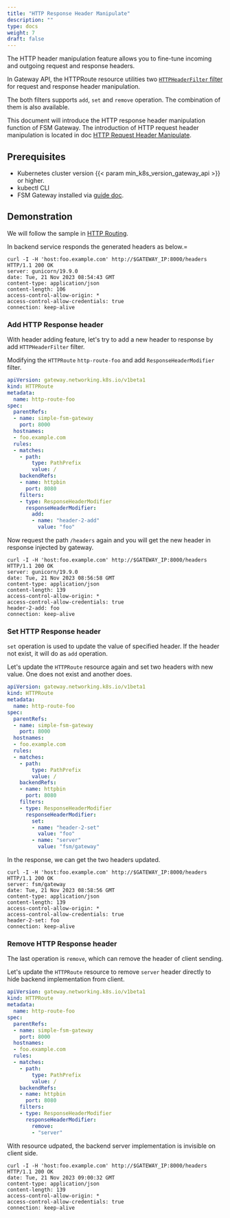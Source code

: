 ```yaml
---
title: "HTTP Response Header Manipulate"
description: ""
type: docs
weight: 7
draft: false
---
```


The HTTP header manipulation feature allows you to fine-tune incoming and outgoing request and response headers. 

In Gateway API, the HTTPRoute resource utilities two [`HTTPHeaderFilter` filter](https://gateway-api.sigs.k8s.io/reference/spec/#gateway.networking.k8s.io/v1.HTTPHeaderFilter) for request and response header manipulation.

The both filters supports `add`, `set` and `remove` operation. The combination of them is also available.

This document will introduce the HTTP response header manipulation function of FSM Gateway. The introduction of HTTP request header manipulation is located in doc [HTTP Request Header Manipulate](/guides/traffic_management/ingress/fsm_gateway/http_request_header_manipulate).

## Prerequisites

- Kubernetes cluster version {{< param min_k8s_version_gateway_api >}} or higher.
- kubectl CLI
- FSM Gateway installed via [guide doc](/guides/traffic_management/ingress/fsm_gateway/installation).

## Demonstration

We will follow the sample in [HTTP Routing](/guides/traffic_management/ingress/fsm_gateway/http_routing/#deploy-example).

In backend service responds the generated headers as below.=

```shell
curl -I -H 'host:foo.example.com' http://$GATEWAY_IP:8000/headers
HTTP/1.1 200 OK
server: gunicorn/19.9.0
date: Tue, 21 Nov 2023 08:54:43 GMT
content-type: application/json
content-length: 106
access-control-allow-origin: *
access-control-allow-credentials: true
connection: keep-alive
```

### Add HTTP Response header

With header adding feature, let's try to add a new header to response by add `HTTPHeaderFilter` filter.

Modifying the `HTTPRoute` `http-route-foo` and add `ResponseHeaderModifier` filter.

```yaml
apiVersion: gateway.networking.k8s.io/v1beta1
kind: HTTPRoute
metadata:
  name: http-route-foo
spec:
  parentRefs:
  - name: simple-fsm-gateway
    port: 8000
  hostnames:
  - foo.example.com
  rules:
  - matches:
    - path:
        type: PathPrefix
        value: /
    backendRefs:
    - name: httpbin
      port: 8080
    filters:
    - type: ResponseHeaderModifier
      responseHeaderModifier:
        add: 
        - name: "header-2-add"
          value: "foo"
```

Now request the path `/headers` again and you will get the new header in response injected by gateway.

```shel
curl -I -H 'host:foo.example.com' http://$GATEWAY_IP:8000/headers
HTTP/1.1 200 OK
server: gunicorn/19.9.0
date: Tue, 21 Nov 2023 08:56:58 GMT
content-type: application/json
content-length: 139
access-control-allow-origin: *
access-control-allow-credentials: true
header-2-add: foo
connection: keep-alive
```

### Set HTTP Response header

`set` operation is used to update the value of specified header. If the header not exist, it will do as `add` operation.

Let's update the `HTTPRoute` resource again and set two headers with new value. One does not exist and another does.

```yaml
apiVersion: gateway.networking.k8s.io/v1beta1
kind: HTTPRoute
metadata:
  name: http-route-foo
spec:
  parentRefs:
  - name: simple-fsm-gateway
    port: 8000
  hostnames:
  - foo.example.com
  rules:
  - matches:
    - path:
        type: PathPrefix
        value: /
    backendRefs:
    - name: httpbin
      port: 8080
    filters:
    - type: ResponseHeaderModifier
      responseHeaderModifier:
        set: 
        - name: "header-2-set"
          value: "foo"
        - name: "server"
          value: "fsm/gateway"
```

In the response, we can get the two headers updated.

```shell
curl -I -H 'host:foo.example.com' http://$GATEWAY_IP:8000/headers
HTTP/1.1 200 OK
server: fsm/gateway
date: Tue, 21 Nov 2023 08:58:56 GMT
content-type: application/json
content-length: 139
access-control-allow-origin: *
access-control-allow-credentials: true
header-2-set: foo
connection: keep-alive
```

### Remove HTTP Response header

The last operation is `remove`, which can remove the header of client sending.

Let's update the `HTTPRoute` resource to remove `server` header directly to hide backend implementation from client.

```yaml
apiVersion: gateway.networking.k8s.io/v1beta1
kind: HTTPRoute
metadata:
  name: http-route-foo
spec:
  parentRefs:
  - name: simple-fsm-gateway
    port: 8000
  hostnames:
  - foo.example.com
  rules:
  - matches:
    - path:
        type: PathPrefix
        value: /
    backendRefs:
    - name: httpbin
      port: 8080
    filters:
    - type: ResponseHeaderModifier
      responseHeaderModifier:
        remove:
        - "server"
```

With resource udpated, the backend server implementation is invisible on client side.

```shell
curl -I -H 'host:foo.example.com' http://$GATEWAY_IP:8000/headers
HTTP/1.1 200 OK
date: Tue, 21 Nov 2023 09:00:32 GMT
content-type: application/json
content-length: 139
access-control-allow-origin: *
access-control-allow-credentials: true
connection: keep-alive
```